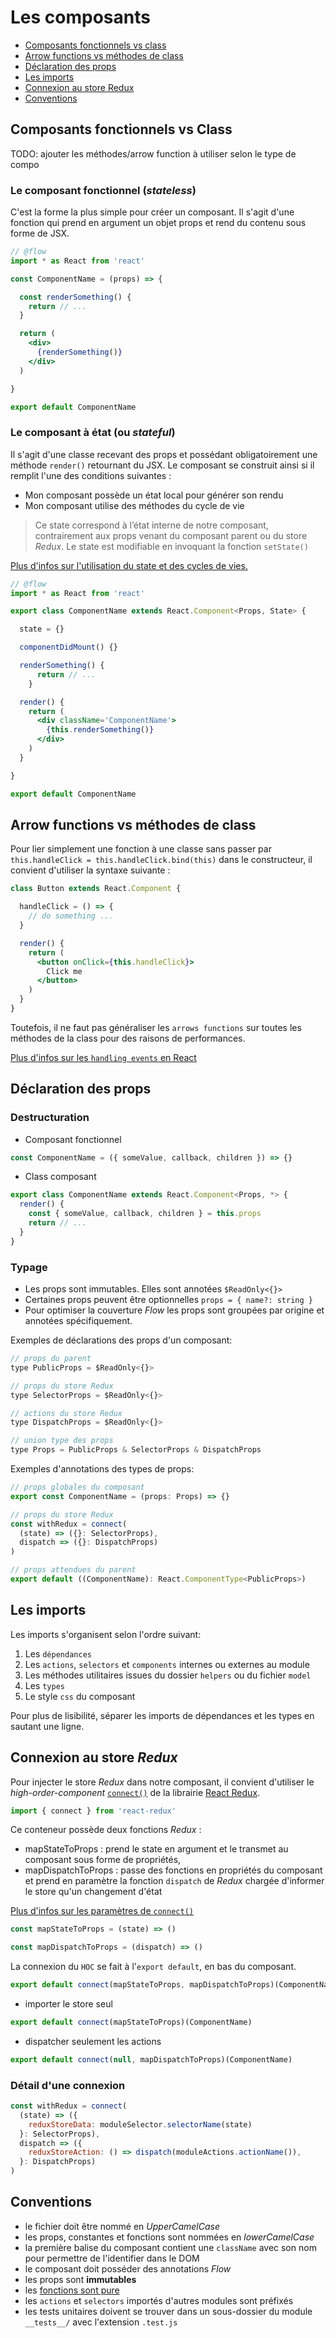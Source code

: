 # Les composants

* [Composants fonctionnels vs class](#composants-fonctionnels-vs-class)
* [Arrow functions vs méthodes de class](#arrow-functions-vs-méthodes-de-class)
* [Déclaration des props](#déclaration-des-props)
* [Les imports](#les-imports)
* [Connexion au store Redux](#connexion-au-store-redux)
* [Conventions](#conventions)

## Composants fonctionnels vs Class

TODO: ajouter les méthodes/arrow function à utiliser selon le type de compo

### Le composant fonctionnel (*stateless*)

C'est la forme la plus simple pour créer un composant.
Il s'agit d'une fonction qui prend en argument un objet props et rend du contenu sous forme de JSX.

```jsx
// @flow
import * as React from 'react'

const ComponentName = (props) => {

  const renderSomething() {
    return // ...
  }

  return (
    <div>
      {renderSomething()}
    </div>
  )

}

export default ComponentName
```

### Le composant à état (ou *stateful*)

Il s'agit d'une classe recevant des props et possédant obligatoirement une méthode `render()` retournant du JSX.
Le composant se construit ainsi si il remplit l'une des conditions suivantes :

* Mon composant possède un état local pour générer son rendu
* Mon composant utilise des méthodes du cycle de vie

> Ce state correspond à l’état interne de notre composant, contrairement aux props venant du composant parent ou du store *Redux*. Le state est modifiable en invoquant la fonction `setState()`

[Plus d'infos sur l'utilisation du state et des cycles de vies.](https://reactjs.org/docs/state-and-lifecycle.html) 

```jsx
// @flow
import * as React from 'react'

export class ComponentName extends React.Component<Props, State> {

  state = {}

  componentDidMount() {}

  renderSomething() {
      return // ...
    }

  render() {
    return (
      <div className='ComponentName'>
        {this.renderSomething()}
      </div>
    )
  }

}

export default ComponentName
```

## Arrow functions vs méthodes de class

Pour lier simplement une fonction à une classe sans passer par `this.handleClick = this.handleClick.bind(this)` dans le constructeur, il convient d'utiliser la syntaxe suivante :

```jsx
class Button extends React.Component {

  handleClick = () => {
    // do something ...
  }

  render() {
    return (
      <button onClick={this.handleClick}>
        Click me
      </button>
    )
  }
}
```

Toutefois, il ne faut pas généraliser les `arrows functions` sur toutes les méthodes de la class pour des raisons de performances. 

[Plus d'infos sur les `handling events` en React](https://reactjs.org/docs/handling-events.html)


## Déclaration des props

### Destructuration

* Composant fonctionnel

```js
const ComponentName = ({ someValue, callback, children }) => {}
```

* Class composant

```js
export class ComponentName extends React.Component<Props, *> {
  render() {
    const { someValue, callback, children } = this.props
    return // ...
  }
}
```
### Typage

* Les props sont immutables. Elles sont annotées `$ReadOnly<{}>`
* Certaines props peuvent être optionnelles `props = { name?: string }`
* Pour optimiser la couverture *Flow* les props sont groupées par origine et annotées spécifiquement.

Exemples de déclarations des props d'un composant:

```jsx
// props du parent
type PublicProps = $ReadOnly<{}>

// props du store Redux
type SelectorProps = $ReadOnly<{}>

// actions du store Redux
type DispatchProps = $ReadOnly<{}>

// union type des props
type Props = PublicProps & SelectorProps & DispatchProps
```

Exemples d'annotations des types de props:

```jsx
// props globales du composant
export const ComponentName = (props: Props) => {}
```
```jsx
// props du store Redux
const withRedux = connect(
  (state) => ({}: SelectorProps),
  dispatch => ({}: DispatchProps)
)
```
```jsx
// props attendues du parent
export default ((ComponentName): React.ComponentType<PublicProps>)
```

## Les imports

Les imports s'organisent selon l'ordre suivant:

1. Les `dépendances`
2. Les `actions`, `selectors` et `components` internes ou externes au module
3. Les méthodes utilitaires issues du dossier `helpers` ou du fichier `model`
4. Les `types`
5. Le style `css` du composant

Pour plus de lisibilité, séparer les imports de dépendances et les types en sautant une ligne.

## Connexion au store *Redux*

Pour injecter le store *Redux* dans notre composant, il convient d'utiliser le *high-order-component* [`connect()`](https://redux.js.org/recipes/writing-tests#connected-components) de la librairie [React Redux](https://github.com/reduxjs/react-redux). 

```jsx
import { connect } from 'react-redux'
```

Ce conteneur possède deux fonctions *Redux* :

* mapStateToProps : prend le state en argument et le transmet au composant sous forme de propriétés,
* mapDispatchToProps : passe des fonctions en propriétés du composant et prend en paramètre la fonction `dispatch` de *Redux* chargée d'informer le store qu'un changement d'état

[Plus d'infos sur les paramètres de `connect()`](https://github.com/reduxjs/react-redux/blob/master/docs/api.md#connectmapstatetoprops-mapdispatchtoprops-mergeprops-options)

```jsx
const mapStateToProps = (state) => ()

const mapDispatchToProps = (dispatch) => ()
```

La connexion du `HOC` se fait à l'`export default`, en bas du composant.

```jsx
export default connect(mapStateToProps, mapDispatchToProps)(ComponentName)
```

* importer le store seul
```jsx
export default connect(mapStateToProps)(ComponentName)
```

* dispatcher seulement les actions
```jsx
export default connect(null, mapDispatchToProps)(ComponentName)
```

### Détail d'une connexion

```jsx
const withRedux = connect(
  (state) => ({
    reduxStoreData: moduleSelector.selectorName(state)
  }: SelectorProps),
  dispatch => ({
    reduxStoreAction: () => dispatch(moduleActions.actionName()),
  }: DispatchProps)
)
```


## Conventions

* le fichier doit être nommé en *UpperCamelCase*
* les props, constantes et fonctions sont nommées en *lowerCamelCase*
* la première balise du composant contient une `className` avec son nom pour permettre de l'identifier dans le DOM
* le composant doit posséder des annotations *Flow*
* les props sont **immutables**
* les [fonctions sont pure](https://fr.wikipedia.org/wiki/Fonction_pure)
* les `actions` et `selectors` importés d'autres modules sont préfixés
* les tests unitaires doivent se trouver dans un sous-dossier du module `__tests__/` avec l'extension `.test.js`
